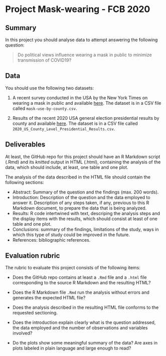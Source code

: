 # Project Mask-wearing - FCB 2020

## Summary

In this project you should analyse data to attempt answering the following question:

> Do political views influence wearing a mask in public to minimize transmission of COVID19?

## Data

You should use the following two datasets:

1. A recent survey conducted in the USA by the New York Times on wearing a mask in public
and available [here](https://github.com/nytimes/covid-19-data/tree/master/mask-use). The
dataset is in a CSV file called `mask-use-by-county.csv`.

2. Results of the recent 2020 USA general election presidential results by county and
available [here](https://github.com/tonmcg/US_County_Level_Election_Results_08-20). The
dataset is in a CSV file called `2020_US_County_Level_Presidential_Results.csv`.

## Deliverables

At least, the GitHub repo for this project should have an R Markdown script (.Rmd)
and its _knitted_ output in HTML (.html), containing the analysis of the data, which
should include, at least, one table and one plot.

The analysis of the data described in the HTML file should contain the following
sections:

  * Abstract: Summary of the question and the findings (max. 200 words).
  * Introduction: Description of the question and the data employed to answer it.
    Description of any steps taken, if any, previous to this R Markdown document,
    to prepare the data that is being analyzed.
  * Results: R code intertwined with text, descriping the analysis steps and the
    display items with the results, which should consist at least of one table and
    one plot.
  * Conclusions: summary of the findings, limitations of the study, ways in which
    this type of study could be improved in the future.
  * References: bibliographic references.

## Evaluation rubric

The rubric to evaluate this project consists of the following items:

* Does the GitHub repo contains at least a `.Rmd` file and a `.html` file corresponding
to the source R Markdown and the resulting HTML?

* Does the R Markdown file `.Rmd` run the analysis without errors and generates the expected HTML file?

* Does the analysis described in the resulting HTML file conforms to the requested sectioning.

* Does the introduction explain clearly what is the question addressed, the data employed and the number of observations and variables involved?

* Do the plots show some meaningful summary of the data? Are axes in plots labeled in plain language and large enough to read?

